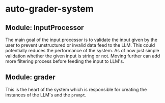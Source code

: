 # auto-grader-system

## Module: InputProcessor
The main goal of the input processor is to validate the input given by the user to prevent unstructured
or invalid data feed to the LLM. This could potentially reduces the performance of the system. As of now
just simple validation whether the given input is string or not. Moving further can add more filtering
process before feeding the input to LLM's.

## Module: grader
This is the heart of the system which is responsible for creating the instances of the LLM's and 
the `prompt`.